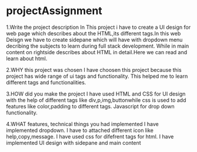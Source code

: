 # projectAssignment

1.Write the project description
In This project i have to create a UI design for web page which describes about the HTML,its different tags.In this web Deisgn we have to create sidepane which will have with dropdown menu decribing the subjects to learn during full stack development. While in main content on rightside describes about HTML in detail.Here we can read and learn about html. 

2.WHY this project was chosen
I have choosen this project because this project has wide range of ui tags and functionality. This helped me to learn different tags and functionalities.

3.HOW did you make the project
I have used HTML and CSS for UI design with the help of different tags like div,p,img,buttonwhile css is used to add features like color,padding to different tags. Javascript for drop down functionality.

4.WHAT features, technical things you had implemented
I have implemented dropdown.
I have to attached different icon like help,copy,message.
I have used css for difefrent tags for html.
I have implemented UI design with sidepane and main content
